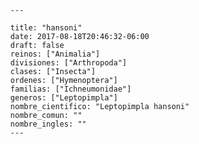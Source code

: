 
      ---

      title: "hansoni"
      date: 2017-08-18T20:46:32-06:00
      draft: false
      reinos: ["Animalia"]
      divisiones: ["Arthropoda"]
      clases: ["Insecta"]
      ordenes: ["Hymenoptera"]
      familias: ["Ichneumonidae"]
      generos: ["Leptopimpla"]
      nombre_cientifico: "Leptopimpla hansoni"
      nombre_comun: ""
      nombre_ingles: ""
      ---

      